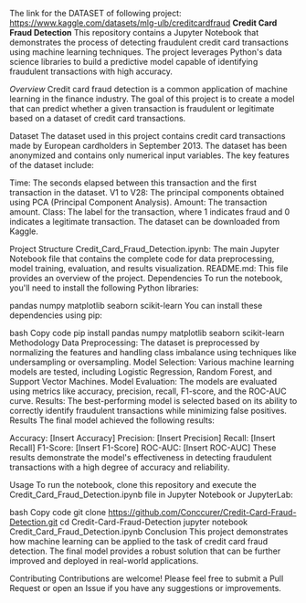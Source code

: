 The link  for the DATASET of following project: https://www.kaggle.com/datasets/mlg-ulb/creditcardfraud
**Credit Card Fraud Detection**
This repository contains a Jupyter Notebook that demonstrates the process of detecting fraudulent credit card transactions using machine learning techniques. The project leverages Python's data science libraries to build a predictive model capable of identifying fraudulent transactions with high accuracy.

*Overview*
Credit card fraud detection is a common application of machine learning in the finance industry. The goal of this project is to create a model that can predict whether a given transaction is fraudulent or legitimate based on a dataset of credit card transactions.

Dataset
The dataset used in this project contains credit card transactions made by European cardholders in September 2013. The dataset has been anonymized and contains only numerical input variables. The key features of the dataset include:

Time: The seconds elapsed between this transaction and the first transaction in the dataset.
V1 to V28: The principal components obtained using PCA (Principal Component Analysis).
Amount: The transaction amount.
Class: The label for the transaction, where 1 indicates fraud and 0 indicates a legitimate transaction.
The dataset can be downloaded from Kaggle.

Project Structure
Credit_Card_Fraud_Detection.ipynb: The main Jupyter Notebook file that contains the complete code for data preprocessing, model training, evaluation, and results visualization.
README.md: This file provides an overview of the project.
Dependencies
To run the notebook, you'll need to install the following Python libraries:

pandas
numpy
matplotlib
seaborn
scikit-learn
You can install these dependencies using pip:

bash
Copy code
pip install pandas numpy matplotlib seaborn scikit-learn
Methodology
Data Preprocessing: The dataset is preprocessed by normalizing the features and handling class imbalance using techniques like undersampling or oversampling.
Model Selection: Various machine learning models are tested, including Logistic Regression, Random Forest, and Support Vector Machines.
Model Evaluation: The models are evaluated using metrics like accuracy, precision, recall, F1-score, and the ROC-AUC curve.
Results: The best-performing model is selected based on its ability to correctly identify fraudulent transactions while minimizing false positives.
Results
The final model achieved the following results:

Accuracy: [Insert Accuracy]
Precision: [Insert Precision]
Recall: [Insert Recall]
F1-Score: [Insert F1-Score]
ROC-AUC: [Insert ROC-AUC]
These results demonstrate the model's effectiveness in detecting fraudulent transactions with a high degree of accuracy and reliability.

Usage
To run the notebook, clone this repository and execute the Credit_Card_Fraud_Detection.ipynb file in Jupyter Notebook or JupyterLab:

bash
Copy code
git clone https://github.com/Conccurer/Credit-Card-Fraud-Detection.git
cd Credit-Card-Fraud-Detection
jupyter notebook Credit_Card_Fraud_Detection.ipynb
Conclusion
This project demonstrates how machine learning can be applied to the task of credit card fraud detection. The final model provides a robust solution that can be further improved and deployed in real-world applications.

Contributing
Contributions are welcome! Please feel free to submit a Pull Request or open an Issue if you have any suggestions or improvements.
